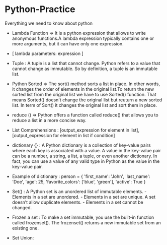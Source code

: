 # Python-Practice
Everything we need to know about python
 - Lambda Function => It is a python expression that allows to write anonymous functions.A lambda expression typically contains one or more arguments, but it can have only one expression.
 - [ lambda parameters: expression ]

 - Tuple : A tuple is a list that cannot change. Python refers to a value that cannot change as immutable. So by definition, a tuple is an immutable list.

 - Python Sorted => The sort() method sorts a list in place. In other words, it changes the order of elements in the original list.To return the new sorted list from the original list we have to use Sorted() function. That means Sorted() doesn't change the original list but reuturn a new sorted list. In term of Sort() it changes the original list and sort them in place.

 - reduce () => Python offers a function called reduce() that allows you to reduce a list in a more concise way.

 - List Comprehensions : [output_expression for element in list], [output_expression for element in list if condition]

 - dictionary {} : A Python dictionary is a collection of key-value pairs where each key is associated with a value. A value in the key-value pair can be a number, a string, a list, a tuple, or even another dictionary. In fact, you can use a value of any valid type in Python as the value in the key-value pair.

 - Example of dictionary : person = {
    'first_name': 'John',
    'last_name': 'Doe',
    'age': 25,
    'favorite_colors': ['blue', 'green'],
    'active': True
}

- Set() : A Python set is an unordered list of immutable elements.
      - Elements in a set are unordered.
      - Elements in a set are unique. A set doesn’t allow duplicate elements.
      - Elements in a set cannot be changed.

- Frozen a set : To make a set immutable, you use the built-in function called frozenset(). The frozenset() returns a new immutable set from an existing one.
- Set Union: 
